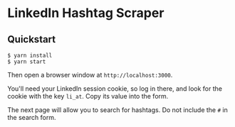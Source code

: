 # LinkedIn Hashtag Scraper

## Quickstart

```
$ yarn install
$ yarn start
```

Then open a browser window at `http://localhost:3000`.

You'll need your LinkedIn session cookie, so log in there, and look for the cookie with the key `li_at`.  Copy its value into the form.

The next page will allow you to search for hashtags.  Do not include the `#` in the search form.

